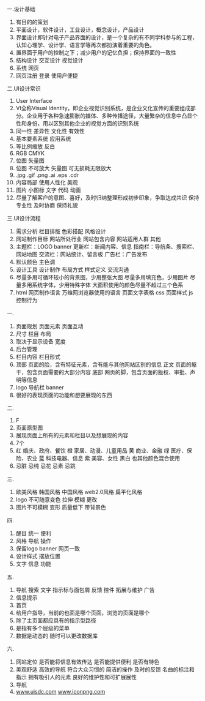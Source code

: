 一.设计基础
1. 有目的的策划
2. 平面设计，软件设计，工业设计，概念设计，产品设计
3. 界面设计即针对电子产品界面的设计，是一个复杂的有不同学科参与的工程，认知心理学、设计学、语言学等再次都扮演着重要的角色。
4. 置界面于用户的控制之下；减少用户的记忆负担；保持界面的一致性
5. 结构设计 交互设计 视觉设计
6. 系统  网页
7. 网页注册 登录 使用户便捷

二.UI设计常识
1. User Interface
2. VI全称Visual Identity，即企业视觉识别系统，是企业文化宣传的重要组成部分。企业用于各种急速膨胀的媒体、多种传播途径，大量繁杂的信息中凸显个性和身份，用以区别其他企业的视觉方面的识别系统
3. 同一性 差异性 文化性 有效性
4. 基本要素系统 应用系统
5. 等比例缩放 反白
6. RGB CMYK
7. 位图 矢量图
8. 位图 不可放大 矢量图 可无损耗无限放大
9.  .jpg .gif .png     .ai .eps .cdr
10. 内容局部 使用人性化 美观
11. 图片 小图标 文字 代码 动画
12. 尽量了解客户的意图、喜好，及时归纳整理形成初步印象，争取达成共识 保持专业性 及时协商 保持礼貌


三.UI设计流程
1. 需求分析 栏目排版 色彩搭配 风格设计
2. 网站制作目标 网站所处行业 网站包含内容 网站适用人群 其他
3. 主题栏：LOGO banner 更新栏：新闻内容、信息 指南栏：导航条、搜索栏、网站地图 交流栏：网站统计、留言板 广告栏：广告发布
4. 默认颜色 主色调
5. 设计工具 设计制作 布局方式 样式定义 交流沟通
6. 尽量多用可循环较小的背景图，少用整张大图
   尽量多用填充色，少用图片
   尽量多用系统字体，少用特殊字体
   大面积使用的颜色尽量不超过三个色系
7. html 网页制作语言 万维网浏览器使用的语言 页面文字表格
   css 页面样式
   js 控制行为

一.
1. 页面规划 页面元素 页面互动
2. 尺寸 栏目 布局
3. 取决于显示设备 宽度
4. 后台管理
5. 栏目内容 栏目形式
6. 顶部 页面的脸，含有特征元素，含有能与其他网站区别的信息 正文 页面的躯干，包含页面需要的大部分内容 底部 网页的脚，包含页面的版权、审批、声明等信息
7. logo 导航栏 banner
8. 很好的表现页面的功能和想要展现的东西

二.
1. F
2. 页面原型图
3. 展现页面上所有的元素和栏目以及想展现的内容
4. 7个
5. 红 婚庆、政府、餐饮
   橙 家居、动漫、儿童用品
   黄 商业、金融
   绿 医疗、保险、农业
   蓝 科技电器、信息
   紫 美容、女性
   黑白 也其他颜色混合使用
6. 忌脏 忌纯 忌花 忌素 忌跳

三.
1. 欧美风格 韩国风格 中国风格 web2.0风格 扁平化风格
2. logo 不可随意变色 拉伸 模糊 更改
3. 图片不可模糊 变形 质量低下 带背景色

四.
1. 醒目 统一 便利
2. 风格 导航 操作
3. 保留logo banner 网页一致
4. 设计样式 摆放位置
5. 文字 信息 功能

五.
1. 导航 搜索 文字 指示标与面包屑 反馈 控件 拓展与维护 广告
2. 信息提示
3. 首页
4. 给用户指导，当前的也面是哪个页面，浏览的页面是哪个
5. 除了主页面都应具有的指示型路径
6. 是指有多个层级的菜单
7. 数据是动态的 随时可以更改数据库

六.
1. 网站定位 是否能将信息有效传达 是否能提供便利 是否有特色
2. 美观舒适 高效的导航 符合大众习惯的 简洁的操作 及时的反馈 名曲的标注和指示 拥有吸引人的元素 良好的维护性和可扩展展性
3. 导航
4. www.uisdc.com    www.iconpng.com
